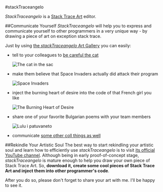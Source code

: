 #stackTraceangelo

*StackTraceangelo* is a [Stack Trace Art](http://www.thehumbleprogrammer.com/stack-trace-art) editor.

##Communicate Yourself
*StackTraceangelo* will help you to express and communicate yourself to other programmers in a very unique way - by drawing a piece of art on exception stack trace.

Just by using [the *stackTraceangelo* Art Gallery](/Source/ArtGallery/ArtGallery.md) you can easily:

* tell to your colleagues to [be careful the cat](http://www.youtube.com/watch?v=tPAJomPCdZs)

    ![The cat in the sac](https://dl.dropboxusercontent.com/u/110510589/2013/stack-trace-art/001_The_cat_in_the_sac.png "The cat in the sac")

* make them believe that Space Invaders actually did attack their program

    ![Space Invaders](https://dl.dropboxusercontent.com/u/110510589/2013/stack-trace-art/002_Space_Invaders.png "Space Invaders")

* inject the burning heart of desire into the code of that French girl you like

    ![The Burning Heart of Desire](https://dl.dropboxusercontent.com/u/110510589/2013/stack-trace-art/003_The_Burning_Heart_of_Desire.png "The Burning Heart of Desire")

* share one of your favorite Bulgarian poems with your team members

    ![Lulu i patuvaneto](https://dl.dropboxusercontent.com/u/110510589/2013/stack-trace-art/004_Lulu_i_patuvaneto.png "Lulu i patuvaneto")

* communicate [some other coll things as well](/Source/ArtGallery/ArtGallery.md)

##Rekindle Your Artistic Soul
The best way to start rekindling your artistic soul and learn how to efficiently use *stackTraceangelo* is to visit [its official YouTube channel](http://www.youtube.com/user/stackTraceangelo). Although being in early proof-of-concept stage, *stackTraceangelo* is mature enough to help you draw your own piece of Stack Trace Art. So, **download it, create some cool pieces of Stack Trace Art and inject them into other programmer's code**.

After you do so, please don't forget to share your art with me. I'll be happy to see it.